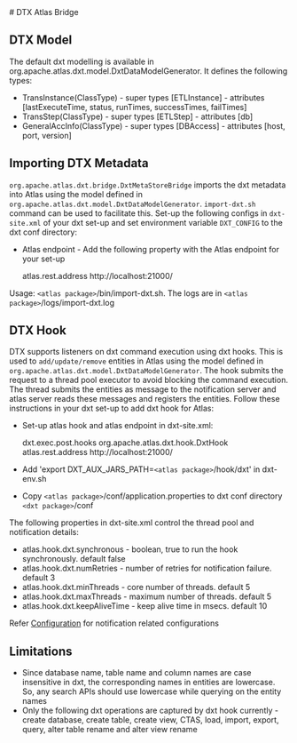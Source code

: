 <div id="category"></div>
# DTX Atlas Bridge

## DTX Model
The default dxt modelling is available in org.apache.atlas.dxt.model.DxtDataModelGenerator. 
It defines the following types:

* TransInstance(ClassType) - super types [ETLInstance] - attributes [lastExecuteTime, status, runTimes, successTimes, failTimes]
* TransStep(ClassType) - super types [ETLStep] - attributes [db]
* GeneralAccInfo(ClassType) - super types [DBAccess] - attributes [host, port, version]

## Importing DTX Metadata
`org.apache.atlas.dxt.bridge.DxtMetaStoreBridge` imports the dxt metadata into Atlas using the model defined in `org.apache.atlas.dxt.model.DxtDataModelGenerator`. 
`import-dxt.sh` command can be used to facilitate this.
Set-up the following configs in `dxt-site.xml` of your dxt set-up and set environment variable `DXT_CONFIG` to the dxt conf directory:
   
   * Atlas endpoint - Add the following property with the Atlas endpoint for your set-up
   
        <property>
          <name>atlas.rest.address</name>
          <value>http://localhost:21000/</value>
        </property>


Usage: `<atlas package>`/bin/import-dxt.sh. The logs are in `<atlas package>`/logs/import-dxt.log


## DTX Hook
DTX supports listeners on dxt command execution using dxt hooks. This is used to `add/update/remove` entities in Atlas using the model defined in `org.apache.atlas.dxt.model.DxtDataModelGenerator`.
The hook submits the request to a thread pool executor to avoid blocking the command execution. The thread submits the entities as message to the notification server and atlas server reads these messages and registers the entities.
Follow these instructions in your dxt set-up to add dxt hook for Atlas:
   * Set-up atlas hook and atlas endpoint in dxt-site.xml:

        <property>
          <name>dxt.exec.post.hooks</name>
          <value>org.apache.atlas.dxt.hook.DxtHook</value>
        </property>
        <property>
          <name>atlas.rest.address</name>
          <value>http://localhost:21000/</value>
        </property>

   * Add 'export DXT_AUX_JARS_PATH=`<atlas package>`/hook/dxt' in dxt-env.sh
   * Copy `<atlas package>`/conf/application.properties to dxt conf directory `<dxt package>`/conf

The following properties in dxt-site.xml control the thread pool and notification details:
   * atlas.hook.dxt.synchronous - boolean, true to run the hook synchronously. default false
   * atlas.hook.dxt.numRetries - number of retries for notification failure. default 3
   * atlas.hook.dxt.minThreads - core number of threads. default 5
   * atlas.hook.dxt.maxThreads - maximum number of threads. default 5
   * atlas.hook.dxt.keepAliveTime - keep alive time in msecs. default 10

Refer [Configuration](Configuration) for notification related configurations


## Limitations
   * Since database name, table name and column names are case insensitive in dxt, the corresponding names in entities are lowercase. So, any search APIs should use lowercase while querying on the entity names
   * Only the following dxt operations are captured by dxt hook currently - create database, create table, create view, CTAS, load, import, export, query, alter table rename and alter view rename
